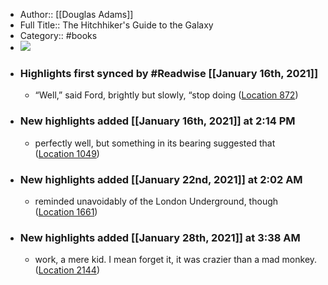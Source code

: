 - Author:: [[Douglas Adams]]
- Full Title:: The Hitchhiker's Guide to the Galaxy
- Category:: #books
- ![](https://images-na.ssl-images-amazon.com/images/I/51X7zBMf9bL._SL200_.jpg)
- ### Highlights first synced by #Readwise [[January 16th, 2021]]
    - “Well,” said Ford, brightly but slowly, “stop doing ([Location 872](https://readwise.io/to_kindle?action=open&asin=B000XUBC2C&location=872))
- ### New highlights added [[January 16th, 2021]] at 2:14 PM
    - perfectly well, but something in its bearing suggested that ([Location 1049](https://readwise.io/to_kindle?action=open&asin=B000XUBC2C&location=1049))
- ### New highlights added [[January 22nd, 2021]] at 2:02 AM
    - reminded unavoidably of the London Underground, though ([Location 1661](https://readwise.io/to_kindle?action=open&asin=B000XUBC2C&location=1661))
- ### New highlights added [[January 28th, 2021]] at 3:38 AM
    - work, a mere kid. I mean forget it, it was crazier than a mad monkey. ([Location 2144](https://readwise.io/to_kindle?action=open&asin=B000XUBC2C&location=2144))
